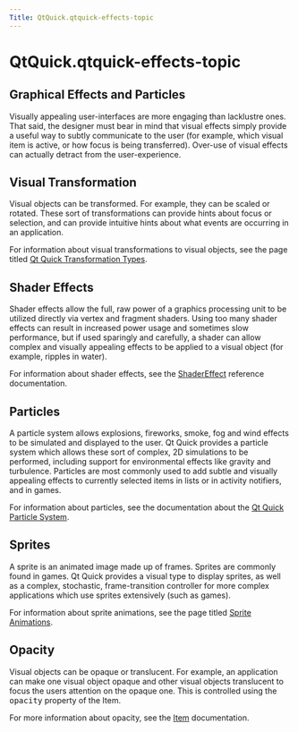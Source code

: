```yaml
---
Title: QtQuick.qtquick-effects-topic
---
```


# QtQuick.qtquick-effects-topic

<span class="subtitle"></span>
<!-- $$$qtquick-effects-topic.html-description -->
<h2>Graphical Effects and Particles</h2>
<p>Visually appealing user-interfaces are more engaging than lacklustre ones. That said, the designer must bear in mind that visual effects simply provide a useful way to subtly communicate to the user (for example, which visual item is active, or how focus is being transferred). Over-use of visual effects can actually detract from the user-experience.</p>
<h2>Visual Transformation</h2>
<p>Visual objects can be transformed. For example, they can be scaled or rotated. These sort of transformations can provide hints about focus or selection, and can provide intuitive hints about what events are occurring in an application.</p>
<p>For information about visual transformations to visual objects, see the page titled <a href="QtQuick.qtquick-effects-transformations.md">Qt Quick Transformation Types</a>.</p>
<h2>Shader Effects</h2>
<p>Shader effects allow the full, raw power of a graphics processing unit to be utilized directly via vertex and fragment shaders. Using too many shader effects can result in increased power usage and sometimes slow performance, but if used sparingly and carefully, a shader can allow complex and visually appealing effects to be applied to a visual object (for example, ripples in water).</p>
<p>For information about shader effects, see the <a href="QtQuick.ShaderEffect.md">ShaderEffect</a> reference documentation.</p>
<h2>Particles</h2>
<p>A particle system allows explosions, fireworks, smoke, fog and wind effects to be simulated and displayed to the user. Qt Quick provides a particle system which allows these sort of complex, 2D simulations to be performed, including support for environmental effects like gravity and turbulence. Particles are most commonly used to add subtle and visually appealing effects to currently selected items in lists or in activity notifiers, and in games.</p>
<p>For information about particles, see the documentation about the <a href="QtQuick.qtquick-effects-particles.md">Qt Quick Particle System</a>.</p>
<h2>Sprites</h2>
<p>A sprite is an animated image made up of frames. Sprites are commonly found in games. Qt Quick provides a visual type to display sprites, as well as a complex, stochastic, frame-transition controller for more complex applications which use sprites extensively (such as games).</p>
<p>For information about sprite animations, see the page titled <a href="QtQuick.qtquick-effects-sprites.md">Sprite Animations</a>.</p>
<h2>Opacity</h2>
<p>Visual objects can be opaque or translucent. For example, an application can make one visual object opaque and other visual objects translucent to focus the users attention on the opaque one. This is controlled using the <tt>opacity</tt> property of the Item.</p>
<p>For more information about opacity, see the <a href="QtQuick.Item.md">Item</a> documentation.</p>
<!-- @@@qtquick-effects-topic.html -->
